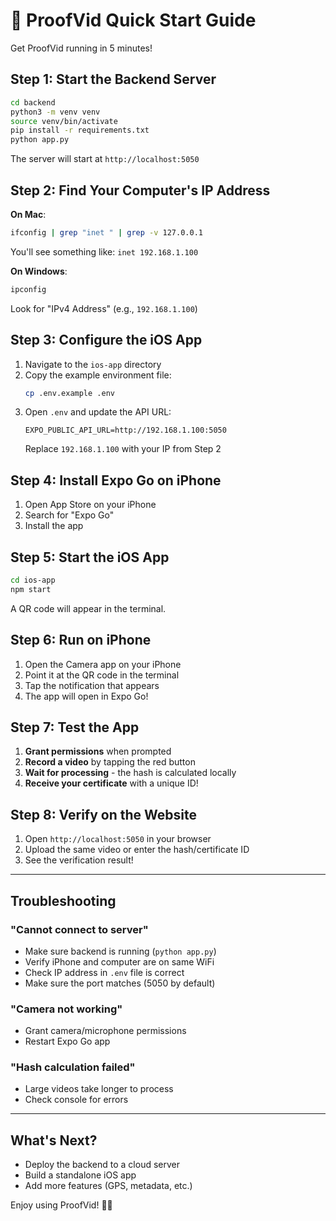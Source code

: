 # 🚀 ProofVid Quick Start Guide

Get ProofVid running in 5 minutes!

## Step 1: Start the Backend Server

```bash
cd backend
python3 -m venv venv
source venv/bin/activate
pip install -r requirements.txt
python app.py
```

The server will start at `http://localhost:5050`

## Step 2: Find Your Computer's IP Address

**On Mac**:
```bash
ifconfig | grep "inet " | grep -v 127.0.0.1
```

You'll see something like: `inet 192.168.1.100`

**On Windows**:
```bash
ipconfig
```

Look for "IPv4 Address" (e.g., `192.168.1.100`)

## Step 3: Configure the iOS App

1. Navigate to the `ios-app` directory
2. Copy the example environment file:
   ```bash
   cp .env.example .env
   ```
3. Open `.env` and update the API URL:
   ```
   EXPO_PUBLIC_API_URL=http://192.168.1.100:5050
   ```
   Replace `192.168.1.100` with your IP from Step 2

## Step 4: Install Expo Go on iPhone

1. Open App Store on your iPhone
2. Search for "Expo Go"
3. Install the app

## Step 5: Start the iOS App

```bash
cd ios-app
npm start
```

A QR code will appear in the terminal.

## Step 6: Run on iPhone

1. Open the Camera app on your iPhone
2. Point it at the QR code in the terminal
3. Tap the notification that appears
4. The app will open in Expo Go!

## Step 7: Test the App

1. **Grant permissions** when prompted
2. **Record a video** by tapping the red button
3. **Wait for processing** - the hash is calculated locally
4. **Receive your certificate** with a unique ID!

## Step 8: Verify on the Website

1. Open `http://localhost:5050` in your browser
2. Upload the same video or enter the hash/certificate ID
3. See the verification result!

---

## Troubleshooting

### "Cannot connect to server"
- Make sure backend is running (`python app.py`)
- Verify iPhone and computer are on same WiFi
- Check IP address in `.env` file is correct
- Make sure the port matches (5050 by default)

### "Camera not working"
- Grant camera/microphone permissions
- Restart Expo Go app

### "Hash calculation failed"
- Large videos take longer to process
- Check console for errors

---

## What's Next?

- Deploy the backend to a cloud server
- Build a standalone iOS app
- Add more features (GPS, metadata, etc.)

Enjoy using ProofVid! 🎥✨
